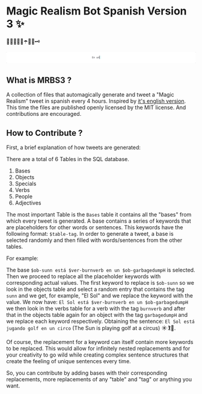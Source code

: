 # Magic Realism Bot Spanish Version 3 ✨

🦀🍊🐥🌳🦋☂️🦉🌛🗝

![Sentence Being Replaced](https://github.com/diegopastor/MRBS3/blob/master/assets/img/type.gif)

## What is MRBS3 ?

A collection of files that automagically generate and tweet a "Magic Realism" tweet in spanish every 4 hours. Inspired by [it's english version](https://twitter.com/MagicRealismBot). This time the files are published openly licensed by the MIT license. And contributions are encouraged.

## How to Contribute ?

First, a brief explanation of how tweets are generated:

There are a total of 6 Tables in the SQL database.

1. Bases
2. Objects
3. Specials
4. Verbs
5. People
6. Adjectives

The most important Table is the `Bases` table it contains all the "bases" from which every tweet is generated. A base contains a series of keywords that are placeholders for other words or sentences. This keywords have the following format: `$table-tag`. In order to generate a tweet, a base is selected randomly and then filled with words/sentences from the other tables.

For example:

The base `$ob-sunn está $ver-burnverb en un $ob-garbagedumpH` is selected. Then we proceed to replace all the placeholder keywords with corresponding actual values. The first keyword to replace is `$ob-sunn` so we look in the objects table and select a random entry that contains the tag `sunn` and we get, for example, "El Sol" and we replace the keyword with the value. We now have: `El Sol está $ver-burnverb en un $ob-garbagedumpH` we then look in the verbs table for a verb with the tag `burnverb` and after that in the objects table again for an object with the tag `garbagedumpH` and we replace each keyword respectively. Obtaining the sentence: `El Sol está jugando golf en un circo` (The Sun is playing golf at a circus) ☀️🏌️🎪.

Of course, the replacement for a keyword can itself contain more keywords to be replaced. This would allow for infinitely nested replacements and for your creativity to go wild while creating complex sentence structures that create the feeling of unique sentences every time.

So, you can contribute by adding bases with their corresponding replacements, more replacements of any "table" and "tag" or anything you want.
